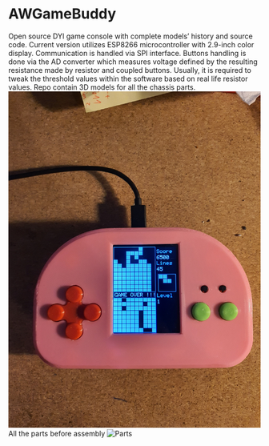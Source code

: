 # AWGameBuddy
Open source DYI game console with complete models’ history and source code.
Current version utilizes ESP8266 microcontroller with 2.9-inch color display.
Communication is handled via SPI interface.
Buttons handling is done via the AD converter which measures voltage defined by the resulting resistance made by resistor and coupled buttons. Usually, it is required to tweak the threshold values within the software based on real life resistor values.
Repo contain 3D models for all the chassis parts.
![Complete](foto/20211222_214753.jpg)
All the parts before assembly
![Parts](foto/20211221_210627.jpg)

